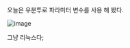 오늘은 우분투로 파라미터 변수를 사용 해 봤다.



![image](https://github.com/user-attachments/assets/86647ed9-6453-4e6a-bb99-2140e239879e)



그냥 리눅스다;
